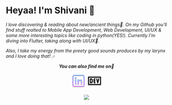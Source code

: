 # Heyaa! I'm Shivani 🌼
<i>I love discovering & reading about new/ancient things🐣. On my Github you'll find stuff realted to Mobile App Development, Web Development, UI/UX & some more interesting topics like coding in python(YES!). Currently I'm diving into Flutter, taking along with UI/UX🖤.</i>

<i> Also, I take my energy from the preety good sounds produces by my larynx and I love doing that! 🎶
  
  
  
<p align="center"><b><i>You can also find me on👀</p>

<p align="center"><a href="https://www.linkedin.com/in/shivani-singh-86b640192/"> <img src="Icons/linkedin.png" width=50></a><a href="https://dev.to/singhshivani"><img src="/Icons/dev.png" width=50></a></p>





<p align="center"><img src="https://github-readme-stats.vercel.app/api?username=singh-shivani&show_icons=true&title_color=FAF0CA&icon_color=FAF0CA&text_color=fff&bg_color=080926">

